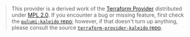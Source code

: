 > This provider is a derived work of the [Terraform Provider](https://github.com/terraform-providers/terraform-provider-kaleido)
> distributed under [MPL 2.0](https://www.mozilla.org/en-US/MPL/2.0/). If you encounter a bug or missing feature,
> first check the [`pulumi-kaleido` repo](/issues); however, if that doesn't turn up anything,
> please consult the source [`terraform-provider-kaleido` repo](https://github.com/terraform-providers/terraform-provider-kaleido/issues).

